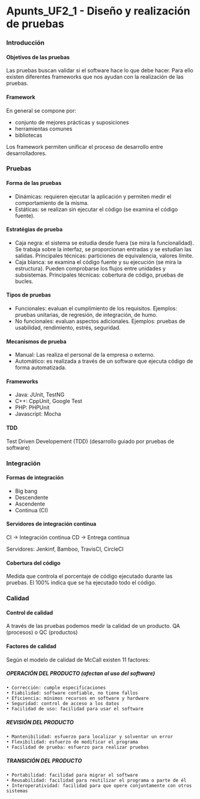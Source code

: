 # Apunts_UF2_1 - Diseño y realización de pruebas
### Introducción 
#### Objetivos de las pruebas
Las pruebas buscan validar si el software hace lo que debe hacer. Para ello existen diferentes frameworks que nos ayudan con la realización de las pruebas.

#### Framework
En general se compone por:
- conjunto de mejores prácticas y suposiciones
- herramientas comunes
- bibliotecas

Los framework permiten unificar el proceso de desarrollo entre desarrolladores.

### Pruebas
#### Forma de las pruebas
- Dinámicas: requieren ejecutar la aplicación y permiten medir el comportamiento de la misma.
- Estáticas: se realizan sin ejecutar el código (se examina el código fuente).

#### Estratégias de prueba
- Caja negra: el sistema se estudia desde fuera (se mira la funcionalidad). Se trabaja sobre la interfaz, se proporcionan entradas y se estudian las salidas. Principales técnicas: particiones de equivalencia, valores límite.
- Caja blanca: se examina el código fuente y su ejecución (se mira la estructura). Pueden comprobarse los flujos entre unidades y subsistemas. Principales técnicas: cobertura de código, pruebas de bucles.

#### Tipos de pruebas
- Funcionales: evaluan el cumplimiento de los requisitos. Ejemplos: pruebas unitarias, de regresión, de integración, de humo.
- No funcionales: evaluan aspectos adicionales. Ejemplos: pruebas de usabilidad, rendimiento, estrés, seguridad.

#### Mecanismos de prueba
- Manual: Las realiza el personal de la empresa o externo.
- Automático: es realizada a través de un software que ejecuta código de forma automatizada.

#### Frameworks
- Java: JUnit, TestNG
- C++: CppUnit, Google Test
- PHP: PHPUnit
- Javascript: Mocha

#### TDD
Test Driven Developement (TDD) (desarrollo guiado por pruebas de software)

### Integración
#### Formas de integración
- Big bang
- Descendente
- Ascendente
- Continua (CI)

#### Servidores de integración continua
CI -> Integración continua
CD -> Entrega continua

Servidores: Jenkinf, Bamboo, TravisCI, CircleCI

#### Cobertura del código
Medida que controla el porcentaje de código ejecutado durante las pruebas. El 100% indica que se ha ejecutado todo el código.

### Calidad
#### Control de calidad
A través de las pruebas podemos medir la calidad de un producto.
QA (procesos) o QC (productos)

#### Factores de calidad 
Según el modelo de calidad de McCall existen 11 factores: 
##### OPERACIÓN DEL PRODUCTO (afectan al uso del software)
    • Corrección: cumple especificaciones
    • Fiabilidad: software confiable, no tiene fallos
    • Eficiencia: mínimos recursos en software y hardware
    • Seguridad: control de acceso a los datos
    • Facilidad de uso: facilidad para usar el software
##### REVISIÓN DEL PRODUCTO
    • Mantenibilidad: esfuerzo para localizar y solventar un error
    • Flexibilidad: esfuerzo de modificar el programa
    • Facilidad de prueba: esfuerzo para realizar pruebas
##### TRANSICIÓN DEL PRODUCTO
    • Portabilidad: facilidad para migrar el software
    • Reusabilidad: facilidad para reutilizar el programa o parte de él
    • Interoperatividad: facilidad para que opere conjuntamente con otros sistemas
